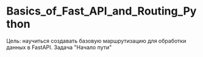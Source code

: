 # Basics_of_Fast_API_and_Routing_Python
Цель: научиться создавать базовую маршрутизацию для обработки данных в FastAPI.  Задача "Начало пути"

